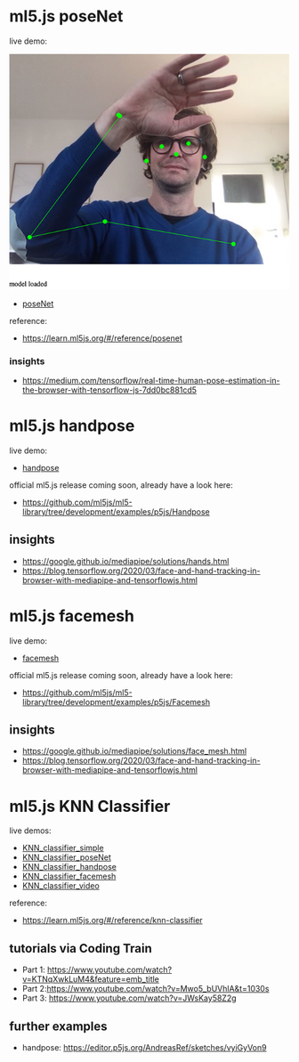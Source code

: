 # ml5.js poseNet
live demo:

![poseNet](docs/poseNet.jpg)</br>
* [poseNet](https://hybridthingslab.github.io/course-teachable-machines/Block_II/01_poseNet/)

reference:
* https://learn.ml5js.org/#/reference/posenet
### insights
* https://medium.com/tensorflow/real-time-human-pose-estimation-in-the-browser-with-tensorflow-js-7dd0bc881cd5

# ml5.js handpose
live demo:
* [handpose](https://hybridthingslab.github.io/course-teachable-machines/Block_II/02_handpose/)

official ml5.js release coming soon, already have a look here:
* https://github.com/ml5js/ml5-library/tree/development/examples/p5js/Handpose
## insights
* https://google.github.io/mediapipe/solutions/hands.html
* https://blog.tensorflow.org/2020/03/face-and-hand-tracking-in-browser-with-mediapipe-and-tensorflowjs.html

# ml5.js facemesh
live demo:
* [facemesh](https://hybridthingslab.github.io/course-teachable-machines/Block_II/03_facemesh/)

official ml5.js release coming soon, already have a look here:
* https://github.com/ml5js/ml5-library/tree/development/examples/p5js/Facemesh
## insights
* https://google.github.io/mediapipe/solutions/face_mesh.html
* https://blog.tensorflow.org/2020/03/face-and-hand-tracking-in-browser-with-mediapipe-and-tensorflowjs.html 

# ml5.js KNN Classifier
live demos:
* [KNN_classifier_simple](https://hybridthingslab.github.io/course-teachable-machines/Block_II/04_KNN_classifier_simple/)
* [KNN_classifier_poseNet](https://hybridthingslab.github.io/course-teachable-machines/Block_II/05_KNN_classifier_poseNet/)
* [KNN_classifier_handpose](https://hybridthingslab.github.io/course-teachable-machines/Block_II/06_KNN_classifier_handpose)
* [KNN_classifier_facemesh](https://hybridthingslab.github.io/course-teachable-machines/Block_II/07_KNN_classifier_facemesh/)
* [KNN_classifier_video](https://hybridthingslab.github.io/course-teachable-machines/Block_II/08_KNN_classifier_video/)

reference:
* https://learn.ml5js.org/#/reference/knn-classifier
## tutorials via Coding Train
* Part 1: https://www.youtube.com/watch?v=KTNqXwkLuM4&feature=emb_title
* Part 2:https://www.youtube.com/watch?v=Mwo5_bUVhlA&t=1030s
* Part 3: https://www.youtube.com/watch?v=JWsKay58Z2g
## further examples
* handpose: https://editor.p5js.org/AndreasRef/sketches/vyiGyVon9
